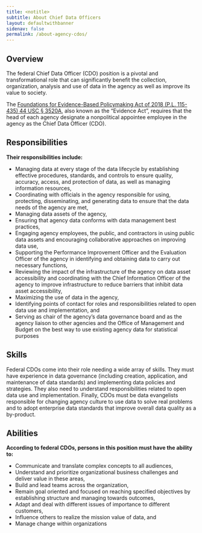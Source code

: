 ```yaml
---
title: <notitle>
subtitle: About Chief Data Officers
layout: defaultwithbanner
sidenav: false
permalink: /about-agency-cdos/
---
```


<h2>Overview</h2>

<p>The federal Chief Data Officer (CDO) position is a pivotal and transformational role that can significantly benefit the collection, organization, analysis and use of data in the agency as well as improve its value to society.</p>

<p>The <a href="https://www.congress.gov/bill/115th-congress/house-bill/4174/text">Foundations for Evidence-Based Policymaking Act of 2018 (P.L. 115-435) 44 USC § 3520A</a>, also known as the “Evidence Act”, requires that the head of each agency designate a nonpolitical appointee employee in the agency as the Chief Data Officer (CDO). </p>

<h2>Responsibilities</h2>
<p><strong>Their responsibilities include:</strong></p>
<ul>
 <li>Managing data at every stage of the data lifecycle by establishing effective procedures, standards, and controls to ensure quality, accuracy, access, and protection of data, as well as managing information resources,</li>
 <li>Coordinating with officials in the agency responsible for using, protecting, disseminating, and generating data to ensure that the data needs of the agency are met,</li>
 <li>Managing data assets of the agency,</li>
 <li>Ensuring that agency data conforms with data management best practices,</li>
 <li>Engaging agency employees, the public, and contractors in using public data assets and encouraging collaborative approaches on improving data use,</li>
 <li>Supporting the Performance Improvement Officer and the Evaluation Officer of the agency in identifying and obtaining data to carry out necessary functions, </li>
 <li>Reviewing the impact of the infrastructure of the agency on data asset accessibility and coordinating with the Chief Information Officer of the agency to improve infrastructure to reduce barriers that inhibit data asset accessibility,</li>
 <li>Maximizing the use of data in the agency,</li>
 <li>Identifying points of contact for roles and responsibilities related to open data use and implementation, and</li>
 <li>Serving as chair of the agency’s data governance board and as the agency liaison to other agencies and the Office of Management and Budget on the best way to use existing agency data for statistical purposes</li>
</ul>

<h2>Skills</h2>
<p>Federal CDOs come into their role needing a wide array of skills. They must have experience in data governance (including creation, application, and maintenance of data standards) and implementing data policies and strategies. They also need to understand responsibilities related to open data use and implementation. Finally, CDOs must be data evangelists responsible for changing agency culture to use data to solve real problems and to adopt enterprise data standards that improve overall data quality as a by-product.</p>

<h2>Abilities</h2>
<p><strong>According to federal CDOs, persons in this position must have the ability to:</strong></p>
<ul>
 <li>Communicate and translate complex concepts to all audiences, </li>
 <li>Understand and prioritize organizational business challenges and deliver value in these areas, </li>
 <li>Build and lead teams across the organization, </li>
 <li>Remain goal oriented and focused on reaching specified objectives by establishing structure and managing towards outcomes,</li>
 <li>Adapt and deal with different issues of importance to different customers, </li>
 <li>Influence others to realize the mission value of data, and</li> 
 <li>Manage change within organizations</li>
</ul>